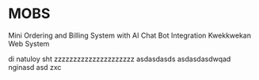 # MOBS
Mini Ordering and Billing System with AI Chat Bot Integration
Kwekkwekan Web System

di natuloy
sht
zzzzzzzzzzzzzzzzzzzzz
asdasdasds
asdasdasdwqad
nginasd asd zxc
